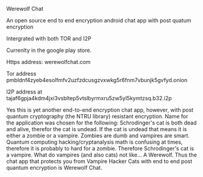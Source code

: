 Werewolf Chat 

An open source end to end encryption android chat app with post quatum encryption

Intergrated with both TOR and I2P

Currenlty in the google play store.

Https address: werewolfchat.com

Tor address pmbldnf4zyeb4esolfmfv2uzfzdcusgzvxwkg5r6fnm7vbunjk5gvfyd.onion

I2P address at tajaf6gpja4kdm4jxi3vsbltep5vtslbyrmxru5zw5yl5kymtzsq.b32.i2p


Yes this is yet another end-to-end encryption chat app, however, with post quantum cryptography (the NTRU library) resistant encryption. 
Name for the application was chosen for the following: Schrodinger's cat is both dead and alive, therefor the cat is undead. 
If the cat is undead that means it is either a zombie or a vampire. 
Zombies are dumb and vampires are smart. 
Quantum computing hacking/cryptanalysis math is confusing at times, therefore it is probably to hard for a zombie. 
Therefore Schrodinger's cat is a vampire. What do vampires (and also cats) not like... 
A Werewolf. 
Thus the chat app that protects you from Vampire Hacker Cats with end to end post quantum encryption is Werewolf Chat.

